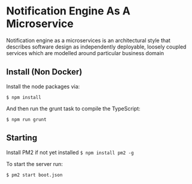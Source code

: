 # Notification Engine As A Microservice

Notification engine as a microservices is an architectural style that describes software design as independently deployable, loosely coupled services which are modelled around particular business domain

## Install (Non Docker)

Install the node packages via:

`$ npm install`

And then run the grunt task to compile the TypeScript:

`$ npm run grunt`

## Starting

Install PM2 if not yet installed
`$ npm install pm2 -g`

To start the server run:

`$ pm2 start boot.json`
